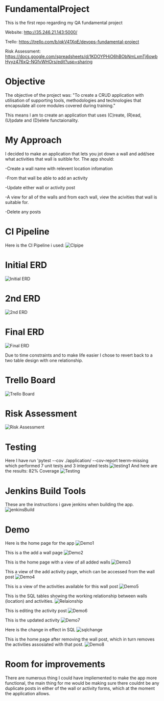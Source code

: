 # FundamentalProject
This is the first repo regarding my QA fundamental project

Website: http://35.246.21.143:5000/

Trello: https://trello.com/b/qkV41XqE/devops-fundamental-project

Risk Assessment: https://docs.google.com/spreadsheets/d/1KDOYPHiO6hBObNmLxmTj6owbHyyz476xQ-NGfvWHOrs/edit?usp=sharing

# Objective
The objective of the project was: "To create a CRUD application with utilisation of supporting tools,
methodologies and technologies that encapsulate all core modules
covered during training." 

This means I am to create an application that uses (C)reate, (R)ead, (U)pdate and (D)elete functaionality.

# My Approach
I decided to make an application that lets you jot down a wall and add/see what activities that wall is suitible for. The app should:

-Create a wall name with relevent location infomation

-From that wall be able to add an activity 

-Update either wall or activity post

-A view for all of the walls and from each wall, view the acivities that wall is suitable for.

-Delete any posts

# CI Pipeline
Here is the CI Pipeline i used:
![CIpipe](https://github.com/Almathex/FundamentalProject/blob/main/Documentation/CIpipe.png?raw=True)

# Initial ERD 
![Initial ERD](https://github.com/Almathex/FundamentalProject/blob/main/Documentation/WallFinder-ERD.png?raw=True)

# 2nd ERD
![2nd ERD](https://github.com/Almathex/FundamentalProject/blob/main/Documentation/WallFinder-ERD-2.png?raw=True)

# Final ERD  
![Final ERD](https://github.com/Almathex/FundamentalProject/blob/main/Documentation/Updated%20ERD.png?raw=True)

Due to time constraints and to make life easier I chose to revert back to a two table design with one relationship.

# Trello Board
![Trello Board](https://github.com/Almathex/FundamentalProject/blob/main/Documentation/trelloboard.png?raw=true)

# Risk Assessment
![Risk Assessment](https://github.com/Almathex/FundamentalProject/blob/main/Documentation/Risk.png?raw=True)

# Testing 
Here I have run 'pytest --cov ./application/ --cov-report teerm-missing which performed 7 unit tests and 3 integrated tests 
![testing1](https://github.com/Almathex/FundamentalProject/blob/main/Documentation/test.PNG?raw=True)
And here are the results: 82% Coverage
![Testing](https://github.com/Almathex/FundamentalProject/blob/main/Documentation/pytest.PNG?raw=True)

# Jenkins Build Tools
These are the instructions i gave jenkins when building the app.
![jenkinsBuild](https://github.com/Almathex/FundamentalProject/blob/main/Documentation/Inkedjenkinsbuildtool_LI.jpg?raw=True)

# Demo
Here is the home page for the app
![Demo1](https://github.com/Almathex/FundamentalProject/blob/main/Documentation/demo1.PNG?raw=True)

This is a the add a wall page
![Demo2](https://github.com/Almathex/FundamentalProject/blob/main/Documentation/demo3.PNG?raw=True)

This is the home page with a view of all added walls
![Demo3](https://github.com/Almathex/FundamentalProject/blob/main/Documentation/demo4.PNG?raw=True)

This a view of the add activity page, which can be accessed from the wall post
![Demo4](https://github.com/Almathex/FundamentalProject/blob/main/Documentation/demo6.PNG?raw=True)

This is a view of the activities available for this wall post
![Demo5](https://github.com/Almathex/FundamentalProject/blob/main/Documentation/demo7.PNG?raw=True)

This is the SQL tables showing the working relationship between walls (location) and activities.
![Relaionship](https://github.com/Almathex/FundamentalProject/blob/main/Documentation/relationship.png?raw=True)

This is editing the activity post
![Demo6](https://github.com/Almathex/FundamentalProject/blob/main/Documentation/demo8.PNG?raw=True)

This is the updated activity
![Demo7](https://github.com/Almathex/FundamentalProject/blob/main/Documentation/demo9.PNG?raw=True)

Here is the change in effect in SQL
![sqlchange](https://github.com/Almathex/FundamentalProject/blob/main/Documentation/activiy.PNG?raw=True)

This is the home page after removing the wall post, which in turn removes the activities assosiated with that post.
![Demo8](https://github.com/Almathex/FundamentalProject/blob/main/Documentation/demo10.PNG?raw=True)

# Room for improvements
There are numerous thing I could have impliemented to make the app more functional, the main thing for me would be making sure there couldnt be any duplicate posts in either of the wall or activity forms, which at the moment the application allows.


